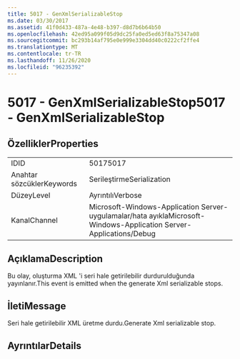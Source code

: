 ```yaml
---
title: 5017 - GenXmlSerializableStop
ms.date: 03/30/2017
ms.assetid: 41f0d433-487a-4e48-b397-d8d7b6b64b50
ms.openlocfilehash: 42ed95a099f05d9dc25fa0ed5ed63f8a75347a08
ms.sourcegitcommit: bc293b14af795e0e999e3304dd40c0222cf2ffe4
ms.translationtype: MT
ms.contentlocale: tr-TR
ms.lasthandoff: 11/26/2020
ms.locfileid: "96235392"
---
```

# <a name="5017---genxmlserializablestop"></a><span data-ttu-id="3b0b5-102">5017 - GenXmlSerializableStop</span><span class="sxs-lookup"><span data-stu-id="3b0b5-102">5017 - GenXmlSerializableStop</span></span>

## <a name="properties"></a><span data-ttu-id="3b0b5-103">Özellikler</span><span class="sxs-lookup"><span data-stu-id="3b0b5-103">Properties</span></span>  
  
|||  
|-|-|  
|<span data-ttu-id="3b0b5-104">ID</span><span class="sxs-lookup"><span data-stu-id="3b0b5-104">ID</span></span>|<span data-ttu-id="3b0b5-105">5017</span><span class="sxs-lookup"><span data-stu-id="3b0b5-105">5017</span></span>|  
|<span data-ttu-id="3b0b5-106">Anahtar sözcükler</span><span class="sxs-lookup"><span data-stu-id="3b0b5-106">Keywords</span></span>|<span data-ttu-id="3b0b5-107">Serileştirme</span><span class="sxs-lookup"><span data-stu-id="3b0b5-107">Serialization</span></span>|  
|<span data-ttu-id="3b0b5-108">Düzey</span><span class="sxs-lookup"><span data-stu-id="3b0b5-108">Level</span></span>|<span data-ttu-id="3b0b5-109">Ayrıntılı</span><span class="sxs-lookup"><span data-stu-id="3b0b5-109">Verbose</span></span>|  
|<span data-ttu-id="3b0b5-110">Kanal</span><span class="sxs-lookup"><span data-stu-id="3b0b5-110">Channel</span></span>|<span data-ttu-id="3b0b5-111">Microsoft-Windows-Application Server-uygulamalar/hata ayıkla</span><span class="sxs-lookup"><span data-stu-id="3b0b5-111">Microsoft-Windows-Application Server-Applications/Debug</span></span>|  
  
## <a name="description"></a><span data-ttu-id="3b0b5-112">Açıklama</span><span class="sxs-lookup"><span data-stu-id="3b0b5-112">Description</span></span>  

 <span data-ttu-id="3b0b5-113">Bu olay, oluşturma XML 'i seri hale getirilebilir durdurulduğunda yayınlanır.</span><span class="sxs-lookup"><span data-stu-id="3b0b5-113">This event is emitted when the generate Xml serializable stops.</span></span>  
  
## <a name="message"></a><span data-ttu-id="3b0b5-114">İleti</span><span class="sxs-lookup"><span data-stu-id="3b0b5-114">Message</span></span>  

 <span data-ttu-id="3b0b5-115">Seri hale getirilebilir XML üretme durdu.</span><span class="sxs-lookup"><span data-stu-id="3b0b5-115">Generate Xml serializable stop.</span></span>  
  
## <a name="details"></a><span data-ttu-id="3b0b5-116">Ayrıntılar</span><span class="sxs-lookup"><span data-stu-id="3b0b5-116">Details</span></span>
